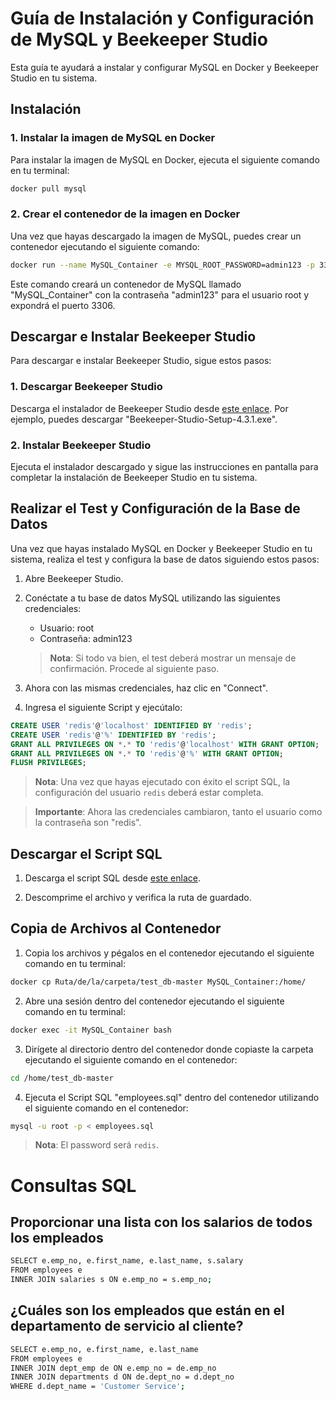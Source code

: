 # Guía de Instalación y Configuración de MySQL y Beekeeper Studio

Esta guía te ayudará a instalar y configurar MySQL en Docker y Beekeeper Studio en tu sistema.

## Instalación

### 1. Instalar la imagen de MySQL en Docker

Para instalar la imagen de MySQL en Docker, ejecuta el siguiente comando en tu terminal:

```bash
docker pull mysql
```

### 2. Crear el contenedor de la imagen en Docker

Una vez que hayas descargado la imagen de MySQL, puedes crear un contenedor ejecutando el siguiente comando:

```bash
docker run --name MySQL_Container -e MYSQL_ROOT_PASSWORD=admin123 -p 3306:3306 -d mysql:latest
```

Este comando creará un contenedor de MySQL llamado "MySQL_Container" con la contraseña "admin123" para el usuario root y expondrá el puerto 3306.

## Descargar e Instalar Beekeeper Studio

Para descargar e instalar Beekeeper Studio, sigue estos pasos:

### 1. Descargar Beekeeper Studio

Descarga el instalador de Beekeeper Studio desde [este enlace](https://github.com/beekeeper-studio/beekeeper-studio/releases/tag/v4.3.1). Por ejemplo, puedes descargar "Beekeeper-Studio-Setup-4.3.1.exe".

### 2. Instalar Beekeeper Studio

Ejecuta el instalador descargado y sigue las instrucciones en pantalla para completar la instalación de Beekeeper Studio en tu sistema.

## Realizar el Test y Configuración de la Base de Datos

Una vez que hayas instalado MySQL en Docker y Beekeeper Studio en tu sistema, realiza el test y configura la base de datos siguiendo estos pasos:

1. Abre Beekeeper Studio.

2. Conéctate a tu base de datos MySQL utilizando las siguientes credenciales:
   - Usuario: root
   - Contraseña: admin123

   > **Nota**: Si todo va bien, el test deberá mostrar un mensaje de confirmación. Procede al siguiente paso.

3. Ahora con las mismas credenciales, haz clic en "Connect".

4. Ingresa el siguiente Script y ejecútalo:

```sql
CREATE USER 'redis'@'localhost' IDENTIFIED BY 'redis';
CREATE USER 'redis'@'%' IDENTIFIED BY 'redis';
GRANT ALL PRIVILEGES ON *.* TO 'redis'@'localhost' WITH GRANT OPTION;
GRANT ALL PRIVILEGES ON *.* TO 'redis'@'%' WITH GRANT OPTION;
FLUSH PRIVILEGES;
```

   > **Nota**: Una vez que hayas ejecutado con éxito el script SQL, la configuración del usuario `redis` deberá estar completa.

   > **Importante**: Ahora las credenciales cambiaron, tanto el usuario como la contraseña son "redis".

## Descargar el Script SQL

1. Descarga el script SQL desde [este enlace](https://github.com/datacharmer/test_db).

2. Descomprime el archivo y verifica la ruta de guardado.

## Copia de Archivos al Contenedor

1. Copia los archivos y pégalos en el contenedor ejecutando el siguiente comando en tu terminal:

```bash
docker cp Ruta/de/la/carpeta/test_db-master MySQL_Container:/home/
```

2. Abre una sesión dentro del contenedor ejecutando el siguiente comando en tu terminal:

```bash
docker exec -it MySQL_Container bash
```

3. Dirígete al directorio dentro del contenedor donde copiaste la carpeta ejecutando el siguiente comando en el contenedor:

```bash
cd /home/test_db-master
```

4. Ejecuta el Script SQL "employees.sql" dentro del contenedor utilizando el siguiente comando en el contenedor:

```bash
mysql -u root -p < employees.sql
```

   > **Nota**: El password será `redis`.


# Consultas SQL

## Proporcionar una lista con los salarios de todos los empleados

```bash
SELECT e.emp_no, e.first_name, e.last_name, s.salary
FROM employees e
INNER JOIN salaries s ON e.emp_no = s.emp_no;
```

## ¿Cuáles son los empleados que están en el departamento de servicio al cliente?

```bash
SELECT e.emp_no, e.first_name, e.last_name
FROM employees e
INNER JOIN dept_emp de ON e.emp_no = de.emp_no
INNER JOIN departments d ON de.dept_no = d.dept_no
WHERE d.dept_name = 'Customer Service';
```



